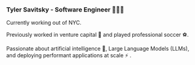 ### Tyler Savitsky - Software Engineer 👾👾👾

Currently working out of NYC.

Previously worked in venture capital 🚀 and played professional soccer ⚽.

Passionate about artificial intelligence 🤖, Large Language Models (LLMs), and deploying performant applications at scale ⚡ .

<!--
**booleanmagus/booleanmagus** is a ✨ _special_ ✨ repository because its `README.md` (this file) appears on your GitHub profile.

Here are some ideas to get you started:

- 🔭 I’m currently working on ...
- 🌱 I’m currently learning ...
- 👯 I’m looking to collaborate on ...
- 🤔 I’m looking for help with ...
- 💬 Ask me about ...
- 📫 How to reach me: ...
- 😄 Pronouns: ...
- ⚡ Fun fact: ...
-->

